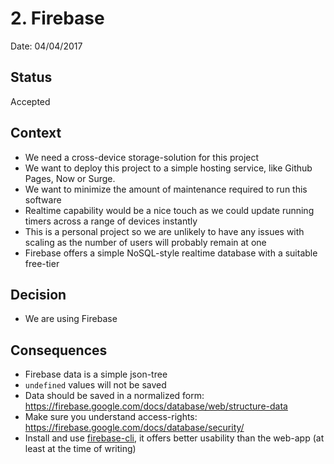 # 2. Firebase

Date: 04/04/2017

## Status

Accepted

## Context

* We need a cross-device storage-solution for this project
* We want to deploy this project to a simple hosting service, like Github Pages, Now or Surge.
* We want to minimize the amount of maintenance required to run this software
* Realtime capability would be a nice touch as we could update running timers across a range of devices instantly
* This is a personal project so we are unlikely to have any issues with scaling as the number of users will probably
remain at one
* Firebase offers a simple NoSQL-style realtime database with a suitable free-tier

## Decision

* We are using Firebase

## Consequences

* Firebase data is a simple json-tree
* `undefined` values will not be saved
* Data should be saved in a normalized form: https://firebase.google.com/docs/database/web/structure-data
* Make sure you understand access-rights: https://firebase.google.com/docs/database/security/
* Install and use [firebase-cli](https://firebase.google.com/docs/database/web/structure-data), it offers better
usability than the web-app (at least at the time of writing)
